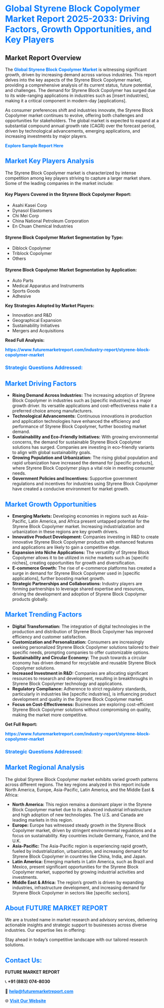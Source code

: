 <h1 style="color: #007BFF;">Global Styrene Block Copolymer Market Report 2025-2033: Driving Factors, Growth Opportunities, and Key Players</h1>

<section id="overview">
<h2>Market Report Overview</h2>
<p>The <a href="https://www.futuremarketreport.com/industry-report/styrene-block-copolymer-market" style="color: #007BFF; text-decoration: none;"><strong>Global Styrene Block Copolymer Market</strong></a> is witnessing significant growth, driven by increasing demand across various industries. This report delves into the key aspects of the Styrene Block Copolymer market, providing a comprehensive analysis of its current status, future potential, and challenges. The demand for Styrene Block Copolymer has surged due to its wide-ranging applications in industries such as [insert industries], making it a critical component in modern-day [applications].</p>
<p>As consumer preferences shift and industries innovate, the Styrene Block Copolymer market continues to evolve, offering both challenges and opportunities for stakeholders. The global market is expected to expand at a substantial compound annual growth rate (CAGR) over the forecast period, driven by technological advancements, emerging applications, and increasing investments by major players.</p>
</section>

<section id="overview">
<p><a href="https://www.futuremarketreport.com/request-sample/reportId=114626" style="color: #007BFF; text-decoration: none;"><strong>Explore Sample Report Here</strong></a></p>
</section>

<section id="key-players">
<h2 style="color: #007BFF;">Market Key Players Analysis</h2>
<p>The Styrene Block Copolymer market is characterized by intense competition among key players striving to capture a larger market share. Some of the leading companies in the market include:</p>
<h4>Key Players Covered in the Styrene Block Copolymer Report:</h4>
<ul><li>Asahi Kasei Corp</li><li>Dynasol Elastomers</li><li>Chi Mei Corp</li><li>China National Petroleum Corporation</li><li>En Chuan Chemical Industries</li></ul>
<h4>Styrene Block Copolymer Market Segmentation by Type:</h4>
<ul><li>Diblock Copolymer</li><li>Triblock Copolymer</li><li>Others</li></ul>

<h4>Styrene Block Copolymer Market Segmentation by Application:</h4>
<ul><li>Auto Parts</li><li>Medical Apparatus and Instruments</li><li>Sports Goods</li><li>Adhesive</li></ul>
<p><strong>Key Strategies Adopted by Market Players:</strong></p>
<ul>
<li>Innovation and R&D</li>
<li>Geographical Expansion</li>
<li>Sustainability Initiatives</li>
<li>Mergers and Acquisitions</li>
</ul>
</section>

<section>
<p><strong>Read Full Analysis: </strong></p><a href="https://www.futuremarketreport.com/industry-report/styrene-block-copolymer-market" style="color: #007BFF; text-decoration: none;"><strong>https://www.futuremarketreport.com/industry-report/styrene-block-copolymer-market</strong></a>
<h3 style="color: #007BFF;">Strategic Questions Addressed:</h3>
</section>

<section id="driving-factors">
<h2 style="color: #007BFF;">Market Driving Factors</h2>
<ul>
<li><strong>Rising Demand Across Industries:</strong> The increasing adoption of Styrene Block Copolymer in industries such as [specific industries] is a major growth driver. Its versatile applications and cost-effectiveness make it a preferred choice among manufacturers.</li>
<li><strong>Technological Advancements:</strong> Continuous innovations in production and application technologies have enhanced the efficiency and performance of Styrene Block Copolymer, further boosting market demand.</li>
<li><strong>Sustainability and Eco-Friendly Initiatives:</strong> With growing environmental concerns, the demand for sustainable Styrene Block Copolymer solutions has surged. Companies are investing in eco-friendly variants to align with global sustainability goals.</li>
<li><strong>Growing Population and Urbanization:</strong> The rising global population and rapid urbanization have increased the demand for [specific products], where Styrene Block Copolymer plays a vital role in meeting consumer needs.</li>
<li><strong>Government Policies and Incentives:</strong> Supportive government regulations and incentives for industries using Styrene Block Copolymer have created a conducive environment for market growth.</li>
</ul>
</section>

<section id="growth-opportunities">
<h2 style="color: #007BFF;">Market Growth Opportunities</h2>
<ul>
<li><strong>Emerging Markets:</strong> Developing economies in regions such as Asia-Pacific, Latin America, and Africa present untapped potential for the Styrene Block Copolymer market. Increasing industrialization and urbanization in these regions are key growth drivers.</li>
<li><strong>Innovative Product Development:</strong> Companies investing in R&D to create innovative Styrene Block Copolymer products with enhanced features and applications are likely to gain a competitive edge.</li>
<li><strong>Expansion into Niche Applications:</strong> The versatility of Styrene Block Copolymer allows it to be utilized in niche markets such as [specific niches], creating opportunities for growth and diversification.</li>
<li><strong>E-commerce Growth:</strong> The rise of e-commerce platforms has created a surge in demand for Styrene Block Copolymer used in [specific applications], further boosting market growth.</li>
<li><strong>Strategic Partnerships and Collaborations:</strong> Industry players are forming partnerships to leverage shared expertise and resources, driving the development and adoption of Styrene Block Copolymer products globally.</li>
</ul>
</section>

<section id="trending-factors">
<h2 style="color: #007BFF;">Market Trending Factors</h2>
<ul>
<li><strong>Digital Transformation:</strong> The integration of digital technologies in the production and distribution of Styrene Block Copolymer has improved efficiency and customer satisfaction.</li>
<li><strong>Customization and Personalization:</strong> Consumers are increasingly seeking personalized Styrene Block Copolymer solutions tailored to their specific needs, prompting companies to offer customizable options.</li>
<li><strong>Sustainability and Circular Economy:</strong> The push towards a circular economy has driven demand for recyclable and reusable Styrene Block Copolymer solutions.</li>
<li><strong>Increased Investment in R&D:</strong> Companies are allocating significant resources to research and development, resulting in breakthroughs in Styrene Block Copolymer technology and applications.</li>
<li><strong>Regulatory Compliance:</strong> Adherence to strict regulatory standards, particularly in industries like [specific industries], is influencing product development and quality in the Styrene Block Copolymer market.</li>
<li><strong>Focus on Cost-Effectiveness:</strong> Businesses are exploring cost-efficient Styrene Block Copolymer solutions without compromising on quality, making the market more competitive.</li>
</ul>
</section>

<section>
<p><strong>Get Full Report: </strong></p><a href="https://www.futuremarketreport.com/industry-report/styrene-block-copolymer-market" style="color: #007BFF; text-decoration: none;"><strong>https://www.futuremarketreport.com/industry-report/styrene-block-copolymer-market</strong></a>
<h3 style="color: #007BFF;">Strategic Questions Addressed:</h3>
</section>


<section id="regional-analysis">
<h2 style="color: #007BFF;">Market Regional Analysis</h2>
<p>The global Styrene Block Copolymer market exhibits varied growth patterns across different regions. The key regions analyzed in this report include North America, Europe, Asia-Pacific, Latin America, and the Middle East & Africa:</p>
<ul>
<li><strong>North America:</strong> This region remains a dominant player in the Styrene Block Copolymer market due to its advanced industrial infrastructure and high adoption of new technologies. The U.S. and Canada are leading markets in this region.</li>
<li><strong>Europe:</strong> Europe has witnessed steady growth in the Styrene Block Copolymer market, driven by stringent environmental regulations and a focus on sustainability. Key countries include Germany, France, and the U.K.</li>
<li><strong>Asia-Pacific:</strong> The Asia-Pacific region is experiencing rapid growth, fueled by industrialization, urbanization, and increasing demand for Styrene Block Copolymer in countries like China, India, and Japan.</li>
<li><strong>Latin America:</strong> Emerging markets in Latin America, such as Brazil and Mexico, present significant opportunities for the Styrene Block Copolymer market, supported by growing industrial activities and investments.</li>
<li><strong>Middle East & Africa:</strong> The region’s growth is driven by expanding industries, infrastructure development, and increasing demand for Styrene Block Copolymer in sectors like [specific sectors].</li>
</ul>
</section>

<footer>
<h2 style="color: #007BFF;">About FUTURE MARKET REPORT</h2>
<p>We are a trusted name in market research and advisory services, delivering actionable insights and strategic support to businesses across diverse industries. Our expertise lies in offering:</p>

<p>Stay ahead in today’s competitive landscape with our tailored research solutions.</p>

<h2 style="color: #007BFF;">Contact Us:</h2>
<p><strong>FUTURE MARKET REPORT</strong></p>
<p>📞 <strong>+91 (883) 074-8030</strong></p>
<p>📧 <strong><a href="mailto:help@futuremarketreport.com" style="color: #007BFF;">help@futuremarketreport.com</a></strong></p>
<p>🌐 <strong><a href="https://www.futuremarketreport.com/" style="color: #007BFF;">Visit Our Website</a></strong></p>
</footer>